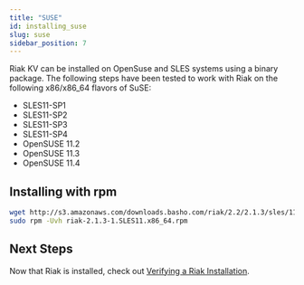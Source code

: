 ```yaml
---
title: "SUSE"
id: installing_suse
slug: suse
sidebar_position: 7
---
```


[install verify]: ../../setup/installing/verify.md

Riak KV can be installed on OpenSuse and SLES systems using a binary package. The following steps have been tested to work with Riak on
the following x86/x86_64 flavors of SuSE:

* SLES11-SP1
* SLES11-SP2
* SLES11-SP3
* SLES11-SP4
* OpenSUSE 11.2
* OpenSUSE 11.3
* OpenSUSE 11.4

## Installing with rpm

```bash
wget http://s3.amazonaws.com/downloads.basho.com/riak/2.2/2.1.3/sles/11/riak-2.1.3-1.SLES11.x86_64.rpm
sudo rpm -Uvh riak-2.1.3-1.SLES11.x86_64.rpm
```

## Next Steps

Now that Riak is installed, check out [Verifying a Riak Installation][install verify].
